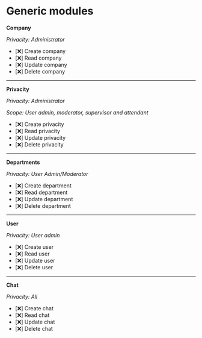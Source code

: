 # Generic modules

**Company**

_Privacity: Administrator_

- [❌] Create company
- [❌] Read company
- [❌] Update company
- [❌] Delete company

---

**Privacity**

_Privacity: Administrator_

_Scope: User admin, moderator, supervisor and attendant_

- [❌] Create privacity
- [❌] Read privacity
- [❌] Update privacity
- [❌] Delete privacity

---

**Departments**

_Privacity: User Admin/Moderator_

- [❌] Create department
- [❌] Read department
- [❌] Update department
- [❌] Delete department

---

**User**

_Privacity: User admin_

- [❌] Create user
- [❌] Read user
- [❌] Update user
- [❌] Delete user

---

**Chat**

_Privacity: All_

- [❌] Create chat
- [❌] Read chat
- [❌] Update chat
- [❌] Delete chat
